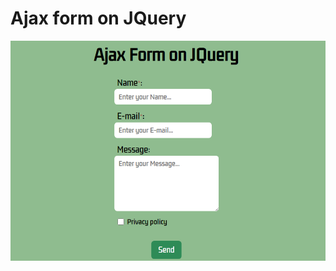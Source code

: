 # Ajax form on JQuery
<img src="assets/preview.png" alt="Employee data" title="Employee Data title">